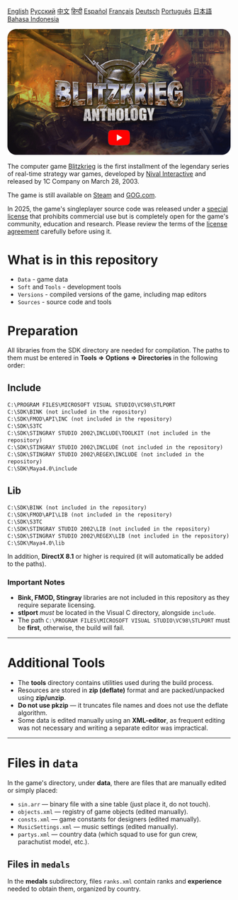 [English](README_English.md)        [Русский](README.md)        [中文](README_Chinese.md)        [हिन्दी](README_Hindi.md)        [Español](README_Spanish.md)        [Français](README_French.md)        [Deutsch](README_German.md)        [Português](README_Portuguese.md)        [日本語](README_Japanese.md)        [Bahasa Indonesia](README_Indonesian.md)

[![Blitzkrieg Trailer](Blitzkrieg.png)](https://www.youtube.com/watch?v=zNxMvTcsJbk)

The computer game [Blitzkrieg](https://wikipedia.org/wiki/Blitzkrieg_(video_game)) is the first installment of the legendary series of real-time strategy war games, developed by [Nival Interactive](http://nival.com/) and released by 1C Company on March 28, 2003.

The game is still available on [Steam](https://store.steampowered.com/app/313480/Blitzkrieg_Anthology/) and [GOG.com](https://www.gog.com/en/game/blitzkrieg_anthology).

In 2025, the game's singleplayer source code was released under a [special license](LICENSE.md) that prohibits commercial use but is completely open for the game's community, education and research.
Please review the terms of the [license agreement](LICENSE.md) carefully before using it.

# What is in this repository
- `Data` - game data
- `Soft` and `Tools` - development tools
- `Versions` - compiled versions of the game, including map editors
- `Sources` - source code and tools

# Preparation

All libraries from the SDK directory are needed for compilation. The paths to them must be entered in **Tools => Options => Directories** in the following order:

## Include
```
C:\PROGRAM FILES\MICROSOFT VISUAL STUDIO\VC98\STLPORT
C:\SDK\BINK (not included in the repository)
C:\SDK\FMOD\API\INC (not included in the repository)
C:\SDK\S3TC
C:\SDK\STINGRAY STUDIO 2002\INCLUDE\TOOLKIT (not included in the repository)
C:\SDK\STINGRAY STUDIO 2002\INCLUDE (not included in the repository)
C:\SDK\STINGRAY STUDIO 2002\REGEX\INCLUDE (not included in the repository)
C:\SDK\Maya4.0\include
```

## Lib
```
C:\SDK\BINK (not included in the repository)
C:\SDK\FMOD\API\LIB (not included in the repository)
C:\SDK\S3TC
C:\SDK\STINGRAY STUDIO 2002\LIB (not included in the repository)
C:\SDK\STINGRAY STUDIO 2002\REGEX\LIB (not included in the repository)
C:\SDK\Maya4.0\lib
```

In addition, **DirectX 8.1** or higher is required (it will automatically be added to the paths).

### Important Notes

- **Bink, FMOD, Stingray** libraries are not included in this repository as they require separate licensing.
- **stlport** *must* be located in the Visual C directory, alongside `include`.
- The path `C:\PROGRAM FILES\MICROSOFT VISUAL STUDIO\VC98\STLPORT` must be **first**, otherwise, the build will fail.

---

# Additional Tools

- The **tools** directory contains utilities used during the build process.
- Resources are stored in **zip (deflate)** format and are packed/unpacked using **zip/unzip**.
- **Do not use pkzip** — it truncates file names and does not use the deflate algorithm.
- Some data is edited manually using an **XML-editor**, as frequent editing was not necessary and writing a separate editor was impractical.

---

# Files in `data`

In the game's directory, under **data**, there are files that are manually edited or simply placed:

- `sin.arr` — binary file with a sine table (just place it, do not touch).
- `objects.xml` — registry of game objects (edited manually).
- `consts.xml` — game constants for designers (edited manually).
- `MusicSettings.xml` — music settings (edited manually).
- `partys.xml` — country data (which squad to use for gun crew, parachutist model, etc.).

## Files in `medals`

In the **medals** subdirectory, files `ranks.xml` contain ranks and **experience** needed to obtain them, organized by country.
